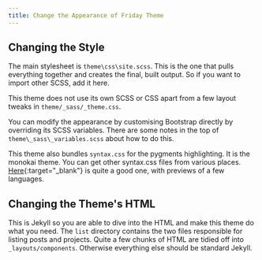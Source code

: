 ```yaml
---
title: Change the Appearance of Friday Theme
---
```


## Changing the Style

The main stylesheet is `theme\css\site.scss`. This is the one that pulls everything together and creates the final, built output. So if you want to import other SCSS, add it here.

This theme does not use its own SCSS or CSS apart from a few layout tweaks in `theme/_sass/_theme.css`.

You can modify the appearance by customising Bootstrap directly by overriding its SCSS variables. There are some notes in the top of `theme\_sass\_variables.scss` about how to do this.

This theme also bundles `syntax.css` for the pygments highlighting. It is the monokai theme. You can get other syntax.css files from various places. [Here](http://jwarby.github.io/jekyll-pygments-themes/languages/javascript.html){:target="_blank"} is quite a good one, with previews of a few languages.

## Changing the Theme's HTML

This is Jekyll so you are able to dive into the HTML and make this theme do what you need. The `list` directory contains the two files responsible for listing posts and projects. Quite a few chunks of HTML are tidied off into `_layouts/components`. Otherwise everything else should be standard Jekyll.